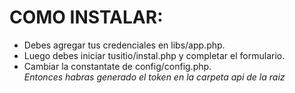 # COMO INSTALAR:
+ Debes agregar tus credenciales en libs/app.php.
+ Luego debes iniciar tusitio/instal.php y completar el formulario.  
+ Cambiar la constantate de config/config.php.  
_Entonces habras generado el token en la carpeta api de la raiz_
